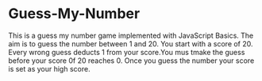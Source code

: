 # Guess-My-Number
This is a guess my number game implemented with JavaScript Basics.
The aim is to guess the number between 1 and 20.
You start with a score of 20. Every wrong guess deducts 1 from your score.You mus tmake the guess before your score 0f 20 reaches 0.
Once you guess the number your score is set as your high score.
